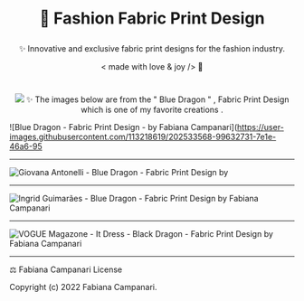 # <p align="center"> 👗 Fashion Fabric Print Design </p>

 <p align="center"> ✨ Innovative and exclusive fabric print designs for the fashion industry. </p>

 <p align="center"> < made with love & joy /> 🤎 </p>
 
 #
 
  <p align="center">
 <img src="https://user-images.githubusercontent.com/113218619/202533568-99632731-7e1e-46a6-95f4-fa43e9f6fe42.jpg" />
✨ The images below are from the " Blue Dragon " , Fabric Print Design which is one of my favorite creations .

![Blue Dragon - Fabric Print Design - by Fabiana Campanari](https://user-images.githubusercontent.com/113218619/202533568-99632731-7e1e-46a6-95
__________________________________________________________________________________________________________________
![Giovana Antonelli - Blue Dragon - Fabric Print Design by ](https://user-images.githubusercontent.com/113218619/202533942-5af46743-30b4-42d2-9bb0-90c6a4e1cc88.png)

__________________________________________________________________________________________________________________
![Ingrid Guimarães - Blue Dragon - Fabric Print Design by Fabiana Campanari](https://user-images.githubusercontent.com/113218619/202534645-5fcf85cf-c91d-43eb-ba22-6f0b6cf12650.jpg)
__________________________________________________________________________________________________________________

![VOGUE Magazone - It Dress - Black Dragon - Fabric Print  Design by Fabiana Campanari](https://user-images.githubusercontent.com/113218619/202534936-85331041-d3d1-452a-ad2b-fd09ea1726f9.jpg)
_____________________________________________________________________________________________

⚖️ Fabiana Campanari License

Copyright (c) 2022 Fabiana Campanari.



